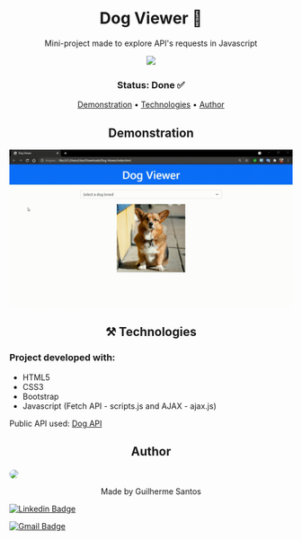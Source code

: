 <h1 align="center">Dog Viewer 🐶</h1>
<p align="center">Mini-project made to explore API's requests in Javascript</p>

<div align="center">
  <img src="https://img.shields.io/github/stars/guisantosfr/Dog-Viewer">
</div>

<h3 align="center"> Status: Done ✅</h3>

<p align="center">
 <a href="#demonstration">Demonstration</a> •
 <a href="#techs">Technologies</a> •
 <a href="#author">Author</a>
</p>

<h2 align="center" id="demonstration">Demonstration</h2>
<img align="center" src="./assets/demonstration.gif" alt="Demonstration">

<h2 align="center" id="techs">⚒️ Technologies</h2>

<h3> Project developed with: </h3>

<ul>
  <li>HTML5</li>
  <li>CSS3</li>
  <li>Bootstrap</li>
  <li>Javascript (Fetch API - scripts.js and AJAX - ajax.js)</li>
</ul>

Public API used: [Dog API](https://dog.ceo/dog-api/)

<h2 align="center" id="autor">Author</h2>

<img align="center" src="https://media-exp1.licdn.com/dms/image/C4D03AQHyKMz3I8N12Q/profile-displayphoto-shrink_200_200/0/1595171908144?e=1635984000&v=beta&t=oOXStQROSlbWM2yvCcyyB23YrqS9PDH407VLLxhwPkA" style="border-radius: 50%">
<p align="center">Made by Guilherme Santos</p>

[![Linkedin Badge](https://img.shields.io/badge/-Guilherme-blue?style=flat-square&logo=Linkedin&logoColor=white&link=https://www.linkedin.com/in/guisantosfr/)](https://www.linkedin.com/in/guisantosfr/)

[![Gmail Badge](https://img.shields.io/badge/-santosgui678@gmail.com-c14438?style=flat-square&logo=Gmail&logoColor=white&link=mailto:santosgui678@gmail.com)](mailto:santosgui678@gmail.com)
